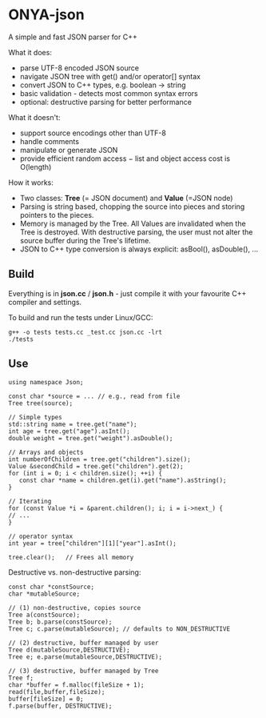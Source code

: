 ONYA-json
=================================================================

A simple and fast JSON parser for C++

What it does:

* parse UTF-8 encoded JSON source
* navigate JSON tree with get() and/or operator[] syntax
* convert JSON to C++ types, e.g. boolean → string
* basic validation - detects most common syntax errors
* optional: destructive parsing for better performance

What it doesn't:

* support source encodings other than UTF-8
* handle comments
* manipulate or generate JSON
* provide efficient random access − list and object access
  cost is O(length) 

How it works:

* Two classes: **Tree** (= JSON document) and **Value** (=JSON node)
* Parsing is string based, chopping the source into pieces 
  and storing pointers to the pieces.
* Memory is managed by the Tree. All Values are invalidated 
  when the Tree is destroyed. 
  With destructive parsing, the user must not alter the source buffer
  during the Tree's lifetime.
* JSON to C++ type conversion is always explicit: 
  asBool(), asDouble(), ...
  
Build
-----------------------------------------------------------------

Everything is in **json.cc** / **json.h** - just compile it with 
your favourite C++ compiler and settings.

To build and run the tests under Linux/GCC:

    g++ -o tests tests.cc _test.cc json.cc -lrt
    ./tests

Use
-----------------------------------------------------------------

    using namespace Json;

    const char *source = ... // e.g., read from file
    Tree tree(source);

    // Simple types
    std::string name = tree.get("name"); 
    int age = tree.get("age").asInt();
    double weight = tree.get("weight").asDouble();

    // Arrays and objects
    int numberOfChildren = tree.get("children").size();
    Value &secondChild = tree.get("children").get(2);
    for (int i = 0; i < children.size(); ++i) {
       const char *name = children.get(i).get("name").asString();
    }

    // Iterating
    for (const Value *i = &parent.children(); i; i = i->next_) {
	// ...
    }

    // operator syntax
    int year = tree["children"][1]["year"].asInt();
        
    tree.clear();	// Frees all memory


Destructive vs. non-destructive parsing:

    const char *constSource;
    char *mutableSource;

    // (1) non-destructive, copies source
    Tree a(constSource);
    Tree b; b.parse(constSource);
    Tree c; c.parse(mutableSource);	// defaults to NON_DESTRUCTIVE

    // (2) destructive, buffer managed by user
    Tree d(mutableSource,DESTRUCTIVE);
    Tree e; e.parse(mutableSource,DESTRUCTIVE);

    // (3) destructive, buffer managed by Tree
    Tree f;
    char *buffer = f.malloc(fileSize + 1);
    read(file,buffer,fileSize);
    buffer[fileSize] = 0;
    f.parse(buffer, DESTRUCTIVE);

